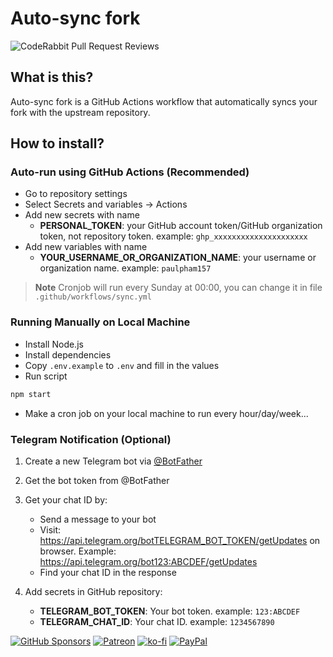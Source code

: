 # Auto-sync fork

![CodeRabbit Pull Request Reviews](https://img.shields.io/coderabbit/prs/github/paulpham157/auto-sync-fork?utm_source=oss&utm_medium=github&utm_campaign=paulpham157%2Fauto-sync-fork&labelColor=171717&color=FF570A&link=https%3A%2F%2Fcoderabbit.ai&label=CodeRabbit+Reviews)

## What is this?

Auto-sync fork is a GitHub Actions workflow that automatically syncs your fork with the upstream repository.

## How to install?

### Auto-run using GitHub Actions (Recommended)

- Go to repository settings
- Select Secrets and variables → Actions
- Add new secrets with name
  - **PERSONAL_TOKEN**: your GitHub account token/GitHub organization token, not repository token. example: `ghp_xxxxxxxxxxxxxxxxxxxxx`
- Add new variables with name
  - **YOUR_USERNAME_OR_ORGANIZATION_NAME**: your username or organization name. example: `paulpham157`

> **Note**
> Cronjob will run every Sunday at 00:00, you can change it in file `.github/workflows/sync.yml`

### Running Manually on Local Machine

- Install Node.js
- Install dependencies
- Copy `.env.example` to `.env` and fill in the values
- Run script 
```bash
npm start
```
- Make a cron job on your local machine to run every hour/day/week...

### Telegram Notification (Optional)

1. Create a new Telegram bot via [@BotFather](https://t.me/botfather)

2. Get the bot token from @BotFather

3. Get your chat ID by:
   - Send a message to your bot
   - Visit: https://api.telegram.org/botTELEGRAM_BOT_TOKEN/getUpdates on browser. Example: https://api.telegram.org/bot123:ABCDEF/getUpdates
   - Find your chat ID in the response

4. Add secrets in GitHub repository:
   - **TELEGRAM_BOT_TOKEN**: Your bot token. example: `123:ABCDEF`
   - **TELEGRAM_CHAT_ID**: Your chat ID. example: `1234567890`

[![GitHub Sponsors](https://img.shields.io/github/sponsors/paulpham157?style=flat-square)](https://github.com/sponsors/paulpham157)
[![Patreon](https://img.shields.io/badge/Patreon-PaulPham157-orange?style=flat-square)](https://www.patreon.com/PaulPham157)
[![ko-fi](https://img.shields.io/badge/ko--fi-PaulPham157-orange?style=flat-square)](https://ko-fi.com/paulpham157)
[![PayPal](https://img.shields.io/badge/PayPal-hungpham2302-orange?style=flat-square)](https://paypal.me/hungpham2302)